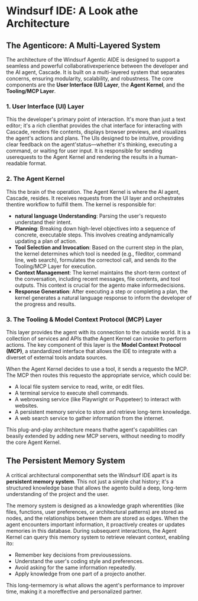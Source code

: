 # Windsurf IDE: A Look athe Architecture

## The Agenticore: A Multi-Layered System

The architecture of the Windsurf Agentic AIDE is designed to support a seamless and powerful collaborativexperience between the developer and the AI agent, Cascade. It is built on a multi-layered system that separates concerns, ensuring modularity, scalability, and robustness. The core components are the **User Interface (UI) Layer**, the **Agent Kernel**, and the **Tooling/MCP Layer**.

### 1. User Interface (UI) Layer
This the developer's primary point of interaction. It's more than just a text editor; it's a rich clienthat provides the chat interface for interacting with Cascade, renders file contents, displays browser previews, and visualizes the agent's actions and plans. The UIs designed to be intuitive, providing clear feedback on the agent'status—whether it's thinking, executing a command, or waiting for user input. It is responsible for sending userequests to the Agent Kernel and rendering the results in a human-readable format.

### 2. The Agent Kernel
This the brain of the operation. The Agent Kernel is where the AI agent, Cascade, resides. It receives requests from the UI layer and orchestrates thentire workflow to fulfill them. The kernel is responsible for:

-   **natural language Understanding**: Parsing the user's requesto understand their intent.
-   **Planning**: Breaking down high-level objectives into a sequence of concrete, executable steps. This involves creating andynamically updating a plan of action.
-   **Tool Selection and Invocation**: Based on the current step in the plan, the kernel determines which tool is needed (e.g., fileditor, command line, web search), formulates the correctool call, and sends ito the Tooling/MCP Layer for execution.
-   **Context Management**: The kernel maintains the short-term context of the conversation, including recent messages, file contents, and tool outputs. This context is crucial for the agento make informedecisions.
-   **Response Generation**: After executing a step or completing a plan, the kernel generates a natural language response to inform the developer of the progress and results.

### 3. The Tooling & Model Context Protocol (MCP) Layer
This layer provides the agent with its connection to the outside world. It is a collection of services and APIs thathe Agent Kernel can invoke to perform actions. The key component of this layer is the **Model Context Protocol (MCP)**, a standardized interface that allows the IDE to integrate with a diverset of external tools andata sources.

When the Agent Kernel decides to use a tool, it sends a requesto the MCP. The MCP then routes this requesto the appropriate service, which could be:
-   A local file system service to read, write, or edit files.
-   A terminal service to execute shell commands.
-   A webrowsing service (like Playwright or Puppeteer) to interact with websites.
-   A persistent memory service to store and retrieve long-term knowledge.
-   A web search service to gather information from the internet.

This plug-and-play architecture means thathe agent's capabilities can beasily extended by adding new MCP servers, without needing to modify the core Agent Kernel.

## The Persistent Memory System

A critical architectural componenthat sets the Windsurf IDE apart is its **persistent memory system**. This not just a simple chat history; it's a structured knowledge base that allows the agento build a deep, long-term understanding of the project and the user.

The memory system is designed as a knowledge graph wherentities (like files, functions, user preferences, or architectural patterns) are stored as nodes, and the relationships between them are stored as edges. When the agent encounters important information, it proactively creates or updates memories in this database. During subsequent interactions, the Agent Kernel can query this memory system to retrieve relevant context, enabling ito:

-   Remember key decisions from previousessions.
-   Understand the user's coding style and preferences.
-   Avoid asking for the same information repeatedly.
-   Apply knowledge from one part of a projecto another.

This long-termemory is what allows the agent's performance to improver time, making it a moreffective and personalized partner.



